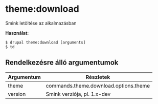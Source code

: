 # theme:download
Smink letöltése az alkalmazásban

**Használat:**
```
$ drupal theme:download [arguments]
$ td  
```

## Rendelkezésre álló argumentumok
Argumentum | Részletek
---------|-------------
theme | commands.theme.download.options.theme
version | Smink verziója, pl. 1.x-dev
